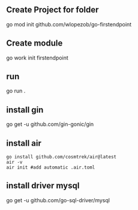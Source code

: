## Create Project for folder
go mod init github.com/wlopezob/go-firstendpoint

## Create module
go work init firstendpoint 

## run
go run .

## install gin
go get -u github.com/gin-gonic/gin

## install air
```
go install github.com/cosmtrek/air@latest
air -v
air init #add automatic .air.toml
```

## install driver mysql
go get -u github.com/go-sql-driver/mysql